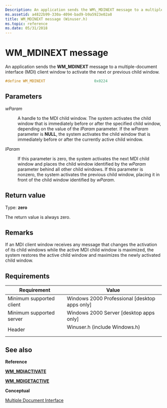 ```yaml
---
Description: An application sends the WM\_MDINEXT message to a multiple-document interface (MDI) client window to activate the next or previous child window.
ms.assetid: a4822b99-330a-4094-bad9-b9a5923e02a8
title: WM_MDINEXT message (Winuser.h)
ms.topic: reference
ms.date: 05/31/2018
---
```


# WM\_MDINEXT message

An application sends the **WM\_MDINEXT** message to a multiple-document interface (MDI) client window to activate the next or previous child window.


```C++
#define WM_MDINEXT                      0x0224
```



## Parameters

<dl> <dt>

*wParam* 
</dt> <dd>

A handle to the MDI child window. The system activates the child window that is immediately before or after the specified child window, depending on the value of the *lParam* parameter. If the *wParam* parameter is **NULL**, the system activates the child window that is immediately before or after the currently active child window.

</dd> <dt>

*lParam* 
</dt> <dd>

If this parameter is zero, the system activates the next MDI child window and places the child window identified by the *wParam* parameter behind all other child windows. If this parameter is nonzero, the system activates the previous child window, placing it in front of the child window identified by *wParam*.

</dd> </dl>

## Return value

Type: **zero**

The return value is always zero.

## Remarks

If an MDI client window receives any message that changes the activation of its child windows while the active MDI child window is maximized, the system restores the active child window and maximizes the newly activated child window.

## Requirements



| Requirement | Value |
|-------------------------------------|----------------------------------------------------------------------------------------------------------|
| Minimum supported client<br/> | Windows 2000 Professional \[desktop apps only\]<br/>                                               |
| Minimum supported server<br/> | Windows 2000 Server \[desktop apps only\]<br/>                                                     |
| Header<br/>                   | <dl> <dt>Winuser.h (include Windows.h)</dt> </dl> |



## See also

<dl> <dt>

**Reference**
</dt> <dt>

[**WM\_MDIACTIVATE**](wm-mdiactivate.md)
</dt> <dt>

[**WM\_MDIGETACTIVE**](wm-mdigetactive.md)
</dt> <dt>

**Conceptual**
</dt> <dt>

[Multiple Document Interface](multiple-document-interface.md)
</dt> </dl>

 

 




